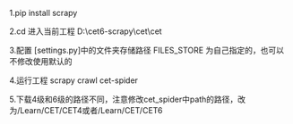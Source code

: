 1.pip install scrapy

2.cd 进入当前工程 D:\cet6-scrapy\cet\cet

3.配置 [settings.py]中的文件夹存储路径 FILES_STORE 为自己指定的，也可以不修改使用默认的

4.运行工程 scrapy crawl cet-spider


5.下载4级和6级的路径不同，注意修改cet_spider中path的路径，改为/Learn/CET/CET4或者/Learn/CET/CET6